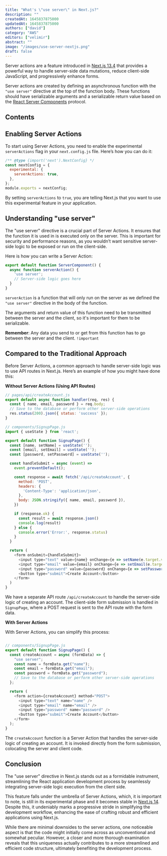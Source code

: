 ```yaml
---
title: "What's \"use server\" in Next.js?"
description: ""
createdAt: 1645837875000
updatedAt: 1645837875000
authors: ["david"]
category: "AWS"
editors: ["velimir"]
abstract: ""
image: "/images/use-server-nextjs.png"
draft: false
---
```


Server actions are a feature introduced in [Next.js 13.4](https://nextjs.org/blog/next-13-4) that provides a powerful way to handle server-side data mutations, reduce client-side JavaScript, and progressively enhance forms.

Server actions are created by defining an asynchronous function with the `"use server"` directive at the top of the function body. These functions should have serializable arguments and a serializable return value based on the [React Server Components](https://nextjs.org/docs/app/building-your-application/rendering/server-components) protocol.

## Contents

## Enabling Server Actions

To start using Server Actions, you need to enable the experimental `serverActions` flag in your `next.config.js` file. Here’s how you can do it:

```javascript
/** @type {import('next').NextConfig} */
const nextConfig = {
  experimental: {
    serverActions: true,
  },
};
module.exports = nextConfig;
```

By setting `serverActions` to `true`, you are telling Next.js that you want to use this experimental feature in your application.

## Understanding "use server"

The "use server" directive is a crucial part of Server Actions. It ensures that the function it is used in is executed only on the server. This is important for security and performance reasons, as you wouldn’t want sensitive server-side logic to be exposed or run on the client-side.

Here is how you can write a Server Action:

```javascript
export default function ServerComponent() {
  async function serverAction() {
    'use server';
    // Server-side logic goes here
  }
}
```

`serverAction` is a function that will only run on the server as we defined the `"use server"` directive in the body of the function. 

The arguments and return value of this function need to be transmitted between the server and the client, so it's important for them to be serializable.

**Remember**: Any data you send to or get from this function has to go between the server and the client. `!important`



## Compared to the Traditional Approach

Before Server Actions, a common approach to handle server-side logic was to use API routes in Next.js. Here’s an example of how you might have done this:

**Without Server Actions (Using API Routes)**

```javascript
// pages/api/createAccount.js
export default async function handler(req, res) {
  const { name, email, password } = req.body;
  // Save to the database or perform other server-side operations
  res.status(200).json({ status: 'success' });
}

// components/SignupPage.js
import { useState } from 'react';

export default function SignupPage() {
  const [name, setName] = useState('');
  const [email, setEmail] = useState('');
  const [password, setPassword] = useState('');

  const handleSubmit = async (event) =>
    event.preventDefault();

    const response = await fetch('/api/createAccount', {
      method: 'POST',
      headers: {
        'Content-Type': 'application/json',
      },
      body: JSON.stringify({ name, email, password }),
    })

    if (response.ok) {
      const result = await response.json()
      console.log(result)
    } else {
      console.error('Error:', response.status)
    }
  }

  return (
    <form onSubmit={handleSubmit}>
      <input type="text" value={name} onChange={e => setName(e.target.value)} />
      <input type="email" value={email} onChange={e => setEmail(e.target.value)} />
      <input type="password" value={password} onChange={e => setPassword(e.target.value)} />
      <button type="submit">Create Account</button>
    </form>
  )
}
```

We have a separate API route `/api/createAccount` to handle the server-side logic of creating an account. The client-side form submission is handled in `SignupPage`, where a POST request is sent to the API route with the form data.

**With Server Actions**

With Server Actions, you can simplify this process:

```javascript

// components/SignupPage.js
export default function SignupPage() {
  const createAccount = async (formData) => {
    "use server";
    const name = formData.get("name");
    const email = formData.get("email");
    const password = formData.get("password");
    // Save to the database or perform other server-side operations
  };

  return (
    <form action={createAccount} method="POST">
      <input type="text" name="name" />
      <input type="email" name="email" />
      <input type="password" name="password" />
      <button type="submit">Create Account</button>
    </form>
  );
}
```

The `createAccount` function is a Server Action that handles the server-side logic of creating an account. It is invoked directly from the form submission, colocating the server and client code.

## Conclusion

The "use server" directive in Next.js stands out as a formidable instrument, streamlining the React application development process by seamlessly integrating server-side logic execution from the client side. 

This feature falls under the umbrella of Server Actions, which, it is important to note, is still in its experimental phase and it becomes stable in [Next.js 14](https://nextjs.org/blog/next-14). Despite this, it undeniably marks a progressive stride in simplifying the development workflow, enhancing the ease of crafting robust and efficient applications using Next.js. 

While there are minimal downsides to the server actions, one noticeable aspect is that the code might initially come across as unconventional and somewhat peculiar. However, a closer and more thorough examination reveals that this uniqueness actually contributes to a more streamlined and efficient code structure, ultimately benefiting the development process.
